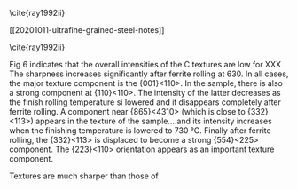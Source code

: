 \cite{ray1992ii}

[[20201011-ultrafine-grained-steel-notes]]

\cite{ray1992ii}

Fig 6 indicates that the overall intensities of the C textures are low for XXX
The sharpness increases significantly after ferrite rolling at 630. In all cases, the major texture component is the {001}<110>. In the sample, there is also a strong component at {110}<110>. The intensity of the latter decreases as the finish rolling temperature si lowered and it disappears completely after ferrite rolling. 
A component near {865}<4310> (which is close to {332}<113>) appears in the texture of the sample....and its intensity increases when the finishing temperature is lowered to 730 °C. Finally after ferrite rolling, the {332}<113> is displaced to become a strong {554}<225> component. The {223}<110> orientation appears as an important texture component.

Textures are much sharper than those of 
